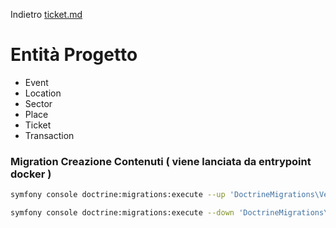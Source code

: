 Indietro [ticket.md](ticket.md)

# Entità Progetto
- Event
- Location
- Sector
- Place
- Ticket
- Transaction

### Migration Creazione Contenuti ( viene lanciata da entrypoint docker )
```bash
symfony console doctrine:migrations:execute --up 'DoctrineMigrations\Version20231008214316'

symfony console doctrine:migrations:execute --down 'DoctrineMigrations\Version20231008214316'
```